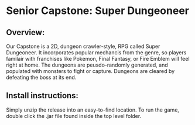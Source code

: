 # Senior Capstone: Super Dungeoneer
## Overview:
Our Capstone is a 2D, dungeon crawler-style, RPG called Super Dungeoneer. It incorporates popular mechancis from the genre, so players familair with franchises like Pokemon, Final Fantasy, or Fire Emblem will feel right at home. The dungeons are peusdo-randomly generated, and populated with monsters to fight or capture. Dungeons are cleared by defeating the boss at its end.

## Install instructions:
Simply unzip the release into an easy-to-find location. To run the game, double click the .jar file found inside the top level folder.
